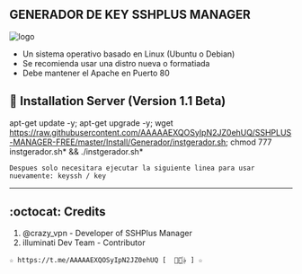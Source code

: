 ﻿## GENERADOR DE KEY SSHPLUS MANAGER

![logo](https://github.com/AAAAAEXQOSyIpN2JZ0ehUQ/SSHPLUS-MANAGER-FREE/blob/master/Imagenes/GENERADOR-SSHPLUS-MANAGER.png)

* Un sistema operativo basado en Linux (Ubuntu o Debian)
* Se recomienda usar una distro nueva o formatiada
* Debe mantener el Apache en Puerto 80

## :book: Installation Server (Version 1.1 Beta)

apt-get update -y; apt-get upgrade -y; wget https://raw.githubusercontent.com/AAAAAEXQOSyIpN2JZ0ehUQ/SSHPLUS-MANAGER-FREE/master/Install/Generador/instgerador.sh; chmod 777 instgerador.sh* && ./instgerador.sh*

```
Despues solo necesitara ejecutar la siguiente linea para usar nuevamente: keyssh / key
```
-------------------------------------------------------------------------------

## :octocat: Credits

1. @crazy_vpn - Developer of SSHPlus Manager
2. illuminati Dev Team - Contributor 

```
☆ https://t.me/AAAAAEXQOSyIpN2JZ0ehUQ [  ⃘⃤꙰✰ ] ☆
```
